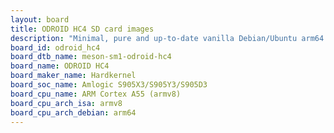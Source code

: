 ```yaml
---
layout: board
title: ODROID HC4 SD card images
description: "Minimal, pure and up-to-date vanilla Debian/Ubuntu arm64 SD card images for ODROID HC4 by Hardkernel, SoC: Amlogic S905X3/S905Y3/S905D3, CPU ISA: armv8"
board_id: odroid_hc4
board_dtb_name: meson-sm1-odroid-hc4
board_name: ODROID HC4
board_maker_name: Hardkernel
board_soc_name: Amlogic S905X3/S905Y3/S905D3
board_cpu_name: ARM Cortex A55 (armv8)
board_cpu_arch_isa: armv8
board_cpu_arch_debian: arm64
---
```

